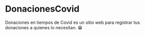 # DonacionesCovid
Donaciones en tiempos de Covid es un sitio web para registrar tus donaciones a quienes lo necesitan. 😁
